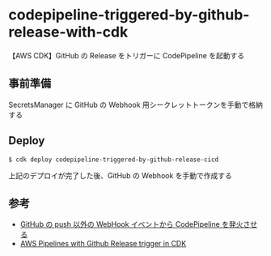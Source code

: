 # codepipeline-triggered-by-github-release-with-cdk

【AWS CDK】GitHub の Release をトリガーに CodePipeline を起動する

## 事前準備

SecretsManager に GitHub の Webhook 用シークレットトークンを手動で格納する

## Deploy

```
$ cdk deploy codepipeline-triggered-by-github-release-cicd
```

上記のデプロイが完了した後、GitHub の Webhook を手動で作成する

## 参考

- [GitHub の push 以外の WebHook イベントから CodePipeline を発火させる](https://qiita.com/techneconn/items/cff3e76301006f42c78f)
- [AWS Pipelines with Github Release trigger in CDK](https://blog.cuckoo.org/aws-pipelines-with-github-release-trigger-in-cdk)

